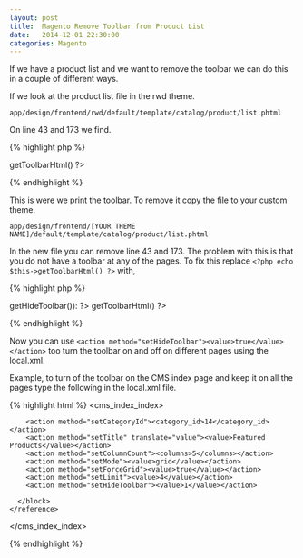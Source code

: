 ```yaml
---
layout: post
title:  Magento Remove Toolbar from Product List
date:   2014-12-01 22:30:00
categories: Magento
---
```


If we have a product list and we want to remove the toolbar we can do this in
a couple of different ways.


If we look at the product list file in the rwd theme.

`app/design/frontend/rwd/default/template/catalog/product/list.phtml`

On line 43 and 173 we find.

{% highlight php %}
<?php echo $this->getToolbarHtml() ?>
{% endhighlight %}

This is were we print the toolbar. To remove it copy the file to your
custom theme.

`app/design/frontend/[YOUR THEME NAME]/default/template/catalog/product/list.phtml`

In the new file you can remove line 43 and 173. The problem with this is that you do not have a toolbar at any of the pages. To fix this replace `<?php echo $this->getToolbarHtml() ?>` with,

{% highlight php %}
<?php if (!$this->getHideToolbar()): ?>
<?php echo $this->getToolbarHtml() ?>
<?php endif ?>
{% endhighlight %}

Now you can use `<action method="setHideToolbar"><value>true</value></action>` too turn the toolbar on and off on different pages using the local.xml.

Example, to turn of the toolbar on the CMS index page and keep it on all the pages type the following in the local.xml file.

{% highlight html %}
  <cms_index_index>
    <reference name="content">
      <block type="catalog/product_list" name="featured" template="catalog/product/list.phtml">
        <block type="core/text_list" name="product_list.name.after" as="name.after" />
        <block type="core/text_list" name="product_list.after" as="after" />

        <action method="setCategoryId"><category_id>14</category_id></action>
        <action method="setTitle" translate="value"><value>Featured Products</value></action>
        <action method="setColumnCount"><columns>5</columns></action>
        <action method="setMode"><value>grid</value></action>
        <action method="setForceGrid"><value>true</value></action>
        <action method="setLimit"><value>4</value></action>
        <action method="setHideToolbar"><value>1</value></action>

      </block>
    </reference>
  </cms_index_index>

{% endhighlight %}
